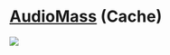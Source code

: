 # [AudioMass](https://github.com/pkalogiros/AudioMass) (Cache)

![](https://img.shields.io/github/license/pkalogiros/AudioMass)